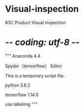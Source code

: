 # Visual-inspection
#3C Product Visual inspection
# -*- coding: utf-8 -*-
"""
Anaconda 4.4

Spyder（tensorflow） Editor

This is a temporary script file.

python 3.6.2

tensorflow 1.14.0

use  labelimg
"""

